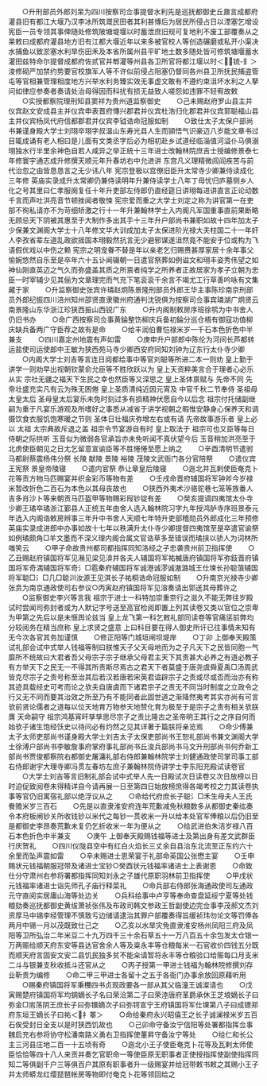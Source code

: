 <!-- { "loadSidebar": true } -->
　　○升刑部员外郎刘杲为四川按察司佥事提督水利先是巡抚都御史丘鼐言成都府灌县旧有都江大堰乃汉李冰所筑溉民田者其利甚慱后为居民所侵占日以湮塞乞增设宪臣一员专领其事俾随处修筑陂塘堤堰以时蓄泄庶旧规可复地利不废工部覆奏从之  杲敕曰成都府灌县地方旧有江都大堰近年以来多被官校人等创造碾磨或私开小渠决水捕鱼以致淤塞水利旱伤田禾及本省所属州县平旷地土数多随处皆可修筑塘堰蓄水灌田兹特命尔提督成都府佐贰官并郫灌等州县各卫所官将都江堰以时＜锍-釒＞浚修砌严加禁约势要官校旗军人等不许似前侵占阻塞仍督同各州县卫所抚民捕盗管屯等官相兼管理相度地方兴举水利务臻实效无事虚文敢有不遵约束沮坏水利之人拏问如律应参奏者奏请处治母得因而科扰有损无益致人嗟怨如违罪不轻宥故敕
　　○实授都察院理刑知县窦祥为贵州道监察御史
　　○己未赐赵府罗山县主并仪宾赵文安成县主并仪宾申表晋府慱兴郡君并仪宾杜浩归化郡君并仪宾郭聪福山县主并仪宾杨凤代府信都郡君并仪宾李钺诰命冠服如制
　　○致仕太子太保户部尚书兼谨身殿大学士刘珝卒珝字叔温山东寿光县人生而頴悟气识豪迈八岁能文章书过目辄成诵有老人相曰是儿面有文类丞字后必为相初赴乡试道经临淄值河溢仆马俱溺珝独水行半里余神色自若人咸异之举正统十三年进士改翰林院庶吉士授编修景泰七年修寰宇通志成升修撰天顺元年升春坊右中允进讲  东宫凡义理精微闾阎疾苦与前代治忽之由皆恳恳言之无少讳八年  宪宗登极以宫僚旧臣升太常寺少卿兼侍读成化三年修  英庙实录成升太常卿仍兼侍读明年升兼侍读学士八年丁母忧归庐墓侧乡人化之号其里曰仁孝服阕复任十年升吏部左侍郎仍直经筵日讲珝每进讲直言正论动数千言而声吐洪亮音节顿挫闻者敬悚  宪宗爱而重之大学士刘定之称为讲官第一在吏部不徇私请亦不为苛细矫激之行十一年升兼翰林学士入内阁凡军国重事直前果断略无顾忌天下阴被其惠至于大制作多出其手十三年升户部尚书兼职如故十四年加太子少保兼文渊阁大学士十八年修文华大训成加太子太保进阶光禄大夫柱国二十一年奸人李孜省辈左道乱政欲摇国本珝毅然抗言无少避邪谋遂沮然竟不能安于位或构为飞语假优戏以中伤之赖  宪宗之明宠眷不替是年以亲老乞归赐赉甚厚家居十余年事父愉婉悠然自乐至是卒年六十五讣闻辍朝一日遣官祭葬如例谥文和珝丰姿秀伟望之如神仙刚直英迈之气久而弥盛盖其质之所禀者纯学之所养者正故居家为孝子立朝为忠臣一时宰辅少见其俪为文章理完而气充下笔衮衮千余言不竭尤工行草善吟咏有文集藏于家
　　○升监察御史张宾许璘赵炯陈景隆刑部员外郎王华主事陈珍南京刑部员外郎纪振四川涪州知州邵贤直隶徽州府通判沈锐俱为按察司佥事宾璘湖广炯贤云南景隆山东华浙江珍狭西振山西锐广东
　　○升内阁制敕房序班徐鹗为中书舍人仍旧书办
　　○命广西按察司佥事黄錀整饬柳庆兵备初錀分巡仓梧有御寇功值柳庆缺兵备两广守臣荐之故有是命
　　○给丰润伯曹恺禄米岁一千石本色折色中半兼支
　　○四川嘉定州地震有声如雷
　　○庚申升户部郎中陈伦为河间长芦都转运盐使司运使郎中王敏为狭西苑马寺少卿西安府同知刘钟为辽东行太仆寺少卿
　　○内阁大学士刘吉等言连日阅都给事中等官刘聪等所进二本一则劝  皇上勤于讲学一则劝早出视朝钦蒙俞允臣等不胜欣跃以为  皇上天资粹美言合于理者心必乐从实  宗社无疆之福天下生民之幸也然臣等又深思之  皇上圣体禀赋与  先帝不同  先帝壮盛充实凡有云为殊无困倦  皇上圣质清纯近因元宵及  中官千秋二节奉侍  圣祖母太皇太后  圣母皇太后宴乐未免时刻过多有损精神伏愿自今以后念  祖宗付托储副继嗣为重于凡宴乐游观及所嗜好之事悉从减省于讲学视朝之暇惟安静身心保养天和调摄饮食衣服饥饱寒暖之节则  圣体日壮福庆弥增左右或有请  先帝故事游乐者  皇上必以  太祖  太宗典故斥退之盖  祖宗令节宴游自有时  皇上取法于  祖宗可也又臣等每日侍朝之际拱听  玉音似为微弱各官承旨亦未免听闻不真伏望今后  玉音稍加洪亮至于北虏使臣朝见之日尢乞留意宣谕臣等不胜惓惓至愿上纳之
　　○辛酉清明节遣驸马都尉蔡震杨伟分祭  长陵  献陵  景陵  裕陵  茂陵文武衙门各分官陪祭
　　○遣仪宾王宪祭  景皇帝陵寝
　　○遣内官祭  恭让章皇后陵寝
　　○迤北并瓦剌使臣奄克卜花等贡方物马匹赐宴并织金彩币等物有差
　　○壬戌命晋府辅国将军钟斧今岁禄米暂改折色二百石为本色以其母丧故也
　　○狭西外夷术沙骆驼巷七笼等族番人吉多肖沙卜等来朝贡马匹盔甲等物赐彩叚钞锭有差
　　○癸亥提调四夷馆太仆寺少卿王璚卒璚浙江鄞县人正统五年由舍人选入翰林院习字九年授鸿胪寺序班景泰元年选入内阁诰敕房辨事三年升中书舍人天顺七年特升吏部稽勋员外郎成化三年预修  英庙实录成进郎中办事如故十七年以秩满升太仆寺少卿提督四夷馆至是卒遣官谕祭如例璚颇角□羊文墨而不深义理内阁合属文官诰草多至错误而璚挟以骄人为词林所嗤笑云
　　○甲子命故贵州都司都指挥同知洛经之子忠袭贵州前卫指挥使
　　○乙丑赐赵府镇国将军见潲见梁见渰并各夫人辅国将军祐楲唐府镇国将军弥鈘晋府镇国将军奇湡辅国将军奇氵□雹秦府辅国将军诚港诚漻诚滶潞城王仕堜长孙聪蒗辅国将军聪□氵□几□聪汌汝源王见淇长子祐桐诰命冠服如制
　　○升南京光禄寺少卿张贲为南京通政使司右参议○丙寅赵府镇国将军见溶奏请出郭送其母葬许之
　　○监察御史李兴等言我  祖宗于进士一科特加崇重奈行之滋久不能无弊往岁殿试时尝闻司弥封者或为人默记字号送至高官检阅即置上列其读卷又类以官位之崇卑为甲第之先后以是未惬舆论兹当  皇上龙飞第一科乞敕礼部同读卷等官痛惩前弊均分较阅务在精当庶称  皇上求贤之盛意  上曰科目要在得人御史所讦已往事情未知有无今次各官其务加谨慎
　　○修正阳等门城垣闸坝堤岸
　　○丁卯  上御奉天殿策试礼部会试中式举人钱福等制曰朕惟天子父天母地而为之子凡天下之民皆同胞一气靡所不统故曰大君者吾父母宗子宗子继承父母君主天下其责甚大必养之有道必教子有方举天下之民无一不得其所责斯尽焉古之君天下者莫盛于唐尧虞舜夏禹□汤周武皆克尽宗子之责号称至治其后若汉若唐若宋英君谊辟宗子之责或尽或否而治亦有称其迹具载经史可考而论之欤夫自唐虞而下诸君宗子之责无不同当时制度之立政令之行又无不同而要其治效之所至乃有不能同者此固世道之渐降然夷考其实亦尚有可言欤前贤论儒者之道每以位天地育万物参天地赞化育为极至于是宗子之责有相关欤朕膺  天命嗣守  祖宗鸿基宵旰孳孳思尽宗子之责比隆古之圣帝明王其行之之序自何而始欤子诸生饱经饫史以待问必有灼然之见其详著于篇朕将亲览焉
　　○命少傅兼太子太师吏部尚书谨身殿大学士刘吉太子太保吏部尚书王恕礼部尚书兼文渊阁大学士徐溥户部尚书李敏詹事府掌府事礼部尚书丘浚兵部尚书马文升刑部尚书何乔新工部尚书贾俊都察院右都御史屠滽礼部右侍郎兼翰林院学士刘健通政使司掌司事工部右侍郎谢宇大理寺卿冯贯左春坊左庶子兼翰林院侍讲学士李东阳充殿试读卷官
　　○大学士刘吉等言旧制礼部会试中式举人先一日殿试次日读卷又次日放榜以日时迫促致阅卷未得精详自今请再展一日至第四日始放榜庶得各竭考校之力其读卷执事等官仍旧寓宿礼部以绝浮议从之
　　○命给代府庶长子聪氵□禾生母夫人王氏餋赡米岁三百石
　　○先是以直隶淮安府连年荒歉减免秋粮数多从都御史秦纮奏令本府板闸钞关所收钱钞以米代之每钞一贯收米一升以给本处官军俸粮以后仍旧至是都御史李昂奏荒歉未复仍乞折收米一年为便从之
　　○给武进伯朱洁岁禄八百石本色折色中半兼支
　　○庚午  上御奉天殿赐钱福等进士及第出身有差文武群臣行庆贺礼
　　○四川仪陇县空中有红白火焰长三丈余自县治东北流至正东约六十余里而坠声震如雷
　　○辛未赐进士恩荣宴于礼部命英国公张懋主宴
　　○壬申赐状元钱福朝服冠带及诸进士宝钞○癸酉状元钱福率诸进士上表谢恩
　　○命致仕分守肃州右参将署都指挥同知刘永之子雄代原职羽林前卫指挥使
　　○甲戌状元钱福率诸进士诣先师孔子庙行释菜礼
　　○命兵部右侍郎张海通政使司左通政元守直阅实居庸山海等处边关
　　○兵科给事中卢亨等奉命查盘延绥宁夏等处钱粮劾奏巡抚都御史黄绂萧祯张伟及布政司韩文参政王哲副使边完佥事李茂郝文杰刘资厚马中锡李经管理不慎致亏边储请逮治其罪户部覆奏得旨缓祯玮勿论文等罚俸各两月中锡一月以茂既致仕己之
　　○乙亥以水旱灾免直隶淮安杨州凤阳三府及凤阳等卫所弘治二年米豆二十九万四千三十余石草五十一万八百五十余包发太仓银一万两赈给顺天府东安等县达官舍余人等及粜永丰等仓粮每米一石官收价四钱五分既而顺天府言固安文安二县饥民独多贫不能籴请暂将永丰等仓粮验口给赈每口月支米二斗与银兼支秋收抵斗还官从之
　　○丙子授第一甲进士钱福为翰林院修撰刘存业靳贵为编修
　　○命二甲三甲进士各留十之五于各衙门办事余放回原藉听用
　　○赐秦府镇国将军秉欆四书贞观政要各一部从其父临潼王诚澯请也
　　○戊寅赐楚府镇国将军均錭嫡长子名曰荣洽第二子曰荣淕唐府革爵承休王芝埌嫡长子曰弥金□耑荡阴王庶长子曰弥镮嫡次子曰弥锷宣宁王府镇国将军仕堁第八子曰成镖郑府东垣王嫡长子曰祐＜礻睪＞
　　○命给秦府永兴昭僖王之长子诚澜禄米岁五百石俟受封日全支以是时狭西饥故也
　　○己卯命守备汝宁信阳等处署都指挥佥事魏启充右参将协守松潘南路义勇右卫指挥使董昇守备汝宁等处
　　○给仁和长公主三河县庄地二百一十五顷有奇
　　○迤北小王子使臣奄克卜花等及瓦剌太师使臣恰恰等四十八人来贡并奏乞官职命一等使臣原无职事者正使授指挥使副使指挥同知二等俱副千户三等俱百户其原有职事者升一级赐宴并给冠带敕书敕之其赐小王子并太师蟒龙红缨琵琶帐房等物即付奄克卜花等领回给之
